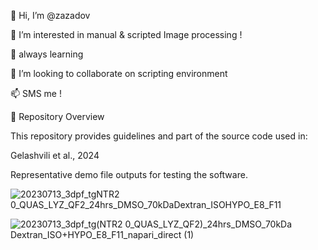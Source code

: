 👋 Hi, I’m @zazadov

👀 I’m interested in manual & scripted Image processing !

🌱 always learning

💞️ I’m looking to collaborate on scripting environment


📫 SMS me !


🧭 Repository Overview

This repository provides guidelines and part of the source code used in:

Gelashvili et al., 2024

Representative demo file outputs for testing the software.


![20230713_3dpf_tgNTR2 0_QUAS_LYZ_QF2_24hrs_DMSO_70kDaDextran_ISOHYPO_E8_F11](https://github.com/user-attachments/assets/3a077635-356b-4714-bf36-3bd77332e9a2)


![20230713_3dpf_tg(NTR2 0_QUAS_LYZ_QF2)_24hrs_DMSO_70kDa Dextran_ISO+HYPO_E8_F11_napari_direct (1)](https://github.com/user-attachments/assets/21c973e5-7e01-45ef-b00d-2ab24a0b5909)

<!---
zazadovv/zazadovv is a ✨ special ✨ repository because its `README.md` (this file) appears on your GitHub profile.
You can click the Preview link to take a look at your changes.
--->
